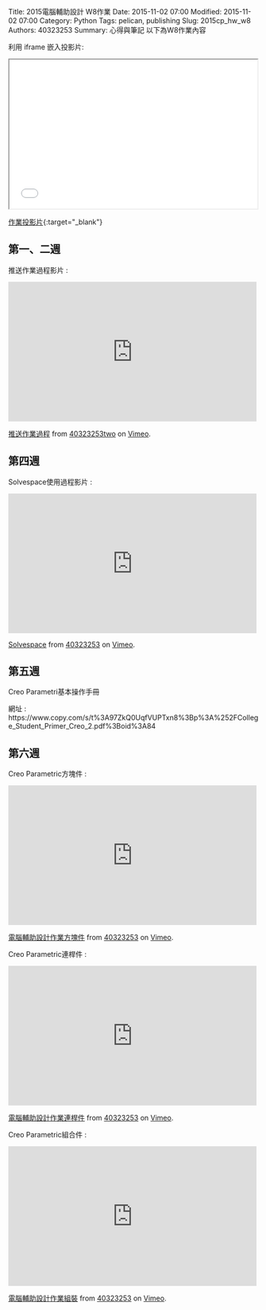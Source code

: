 Title: 2015電腦輔助設計 W8作業
Date: 2015-11-02 07:00
Modified: 2015-11-02 07:00
Category: Python
Tags: pelican, publishing
Slug: 2015cp_hw_w8
Authors: 40323253
Summary: 心得與筆記
以下為W8作業內容

利用 iframe 嵌入投影片:

<iframe src="simplest8.html" width="500" height="300"></iframe>

[作業投影片](simplest8.html){:target="_blank"}

<h2>第一、二週</h2>
<p>推送作業過程影片 : </p>
<iframe src="https://player.vimeo.com/video/144345819" width="500" height="281" frameborder="0" webkitallowfullscreen mozallowfullscreen allowfullscreen></iframe> <p><a href="https://vimeo.com/144345819">推送作業過程</a> from <a href="https://vimeo.com/user45426766">40323253two</a> on <a href="https://vimeo.com">Vimeo</a>.</p>


<h2>第四週</h2>
<p>Solvespace使用過程影片 : </p>
<iframe src="https://player.vimeo.com/video/144323697" width="500" height="281" frameborder="0" webkitallowfullscreen mozallowfullscreen allowfullscreen></iframe> <p><a href="https://vimeo.com/144323697">Solvespace</a> from <a href="https://vimeo.com/user44939680">40323253</a> on <a href="https://vimeo.com">Vimeo</a>.</p>

<h2>第五週</h2>
<p>Creo Parametri基本操作手冊</p>
<p>網址 : https://www.copy.com/s/t%3A97ZkQ0UqfVUPTxn8%3Bp%3A%252FCollege_Student_Primer_Creo_2.pdf%3Boid%3A84 </p>
    
<h2>第六週</h2>
<p>Creo Parametric方塊件 : </p>
<iframe src="https://player.vimeo.com/video/143509428" width="500" height="281" frameborder="0" webkitallowfullscreen mozallowfullscreen allowfullscreen></iframe> <p><a href="https://vimeo.com/143509428">電腦輔助設計作業方塊件</a> from <a href="https://vimeo.com/user44939680">40323253</a> on <a href="https://vimeo.com">Vimeo</a>.</p>
<p>Creo Parametric連桿件 : </p>
<iframe src="https://player.vimeo.com/video/142718510" width="500" height="281" frameborder="0" webkitallowfullscreen mozallowfullscreen allowfullscreen></iframe> <p><a href="https://vimeo.com/142718510">電腦輔助設計作業連桿件</a> from <a href="https://vimeo.com/user44939680">40323253</a> on <a href="https://vimeo.com">Vimeo</a>.</p>
<p>Creo Parametric組合件 : </p>
<iframe src="https://player.vimeo.com/video/142718958" width="500" height="281" frameborder="0" webkitallowfullscreen mozallowfullscreen allowfullscreen></iframe> <p><a href="https://vimeo.com/142718958">電腦輔助設計作業組裝</a> from <a href="https://vimeo.com/user44939680">40323253</a> on <a href="https://vimeo.com">Vimeo</a>.</p>

